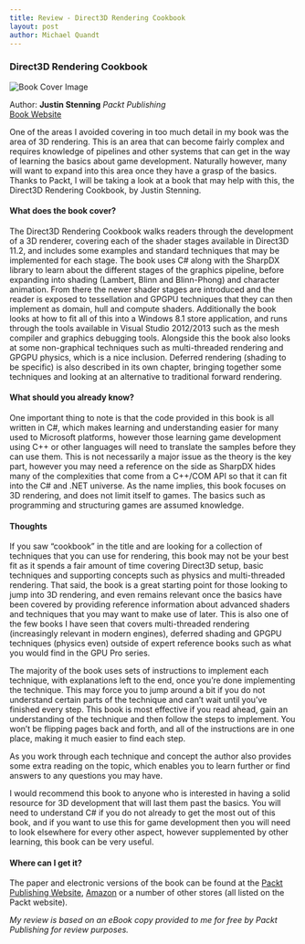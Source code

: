 ```yaml
---
title: Review - Direct3D Rendering Cookbook
layout: post
author: Michael Quandt
---
```

### Direct3D Rendering Cookbook
![Book Cover Image](http://mquandt.com/blog/content/images/2014/Apr/7101OT_Direct3D-Rendering-Cookbook.png)

Author: **Justin Stenning**
*Packt Publishing*  
[Book Website](http://www.packtpub.com/direct3d-rendering-cookbook/book)

One of the areas I avoided covering in too much detail in my book was the area of 3D rendering. This is an area that can become fairly complex and requires knowledge of pipelines and other systems that can get in the way of learning the basics about game development. Naturally however, many will want to expand into this area once they have a grasp of the basics. Thanks to Packt, I will be taking a look at a book that may help with this, the Direct3D Rendering Cookbook, by Justin Stenning.

#### What does the book cover?
The Direct3D Rendering Cookbook walks readers through the development of a 3D renderer, covering each of the shader stages available in Direct3D 11.2, and includes some examples and standard techniques that may be implemented for each stage. The book uses C# along with the SharpDX library to learn about the different stages of the graphics pipeline, before expanding into shading (Lambert, Blinn and Blinn-Phong) and character animation. From there the newer shader stages are introduced and the reader is exposed to tessellation and GPGPU techniques that they can then implement as domain, hull and compute shaders. Additionally the book looks at how to fit all of this into a Windows 8.1 store application, and runs through the tools available in Visual Studio 2012/2013 such as the mesh compiler and graphics debugging tools.
Alongside this the book also looks at some non-graphical techniques such as multi-threaded rendering and GPGPU physics, which is a nice inclusion. Deferred rendering (shading to be specific) is also described in its own chapter, bringing together some techniques and looking at an alternative to traditional forward rendering.

#### What should you already know?
One important thing to note is that the code provided in this book is all written in C#, which makes learning and understanding easier for many used to Microsoft platforms, however those learning game development using C++ or other languages will need to translate the samples before they can use them. This is not necessarily a major issue as the theory is the key part, however you may need a reference on the side as SharpDX hides many of the complexities that come from a C++/COM API so that it can fit into the C# and .NET universe.
As the name implies, this book focuses on 3D rendering, and does not limit itself to games. The basics such as programming and structuring games are assumed knowledge.

#### Thoughts
If you saw “cookbook” in the title and are looking for a collection of techniques that you can use for rendering, this book may not be your best fit as it spends a fair amount of time covering Direct3D setup, basic techniques and supporting concepts such as physics and multi-threaded rendering. That said, the book is a great starting point for those looking to jump into 3D rendering, and even remains relevant once the basics have been covered by providing reference information about advanced shaders and techniques that you may want to make use of later.
This is also one of the few books I have seen that covers multi-threaded rendering (increasingly relevant in modern engines), deferred shading and GPGPU techniques (physics even) outside of expert reference books such as what you would find in the GPU Pro series.

The majority of the book uses sets of instructions to implement each technique, with explanations left to the end, once you’re done implementing the technique. This may force you to jump around a bit if you do not understand certain parts of the technique and can’t wait until you’ve finished every step. This book is most effective if you read ahead, gain an understanding of the technique and then follow the steps to implement. You won’t be flipping pages back and forth, and all of the instructions are in one place, making it much easier to find each step.

As you work through each technique and concept the author also provides some extra reading on the topic, which enables you to learn further or find answers to any questions you may have.

I would recommend this book to anyone who is interested in having a solid resource for 3D development that will last them past the basics. You will need to understand C# if you do not already to get the most out of this book, and if you want to use this for game development then you will need to look elsewhere for every other aspect, however supplemented by other learning, this book can be very useful.

#### Where can I get it?
The paper and electronic versions of the book can be found at the [Packt Publishing Website](http://www.packtpub.com/direct3d-rendering-cookbook/book), [Amazon](http://www.amazon.com/dp/1849697108/) or a number of other stores (all listed on the Packt website).

*My review is based on an eBook copy provided to me for free by Packt Publishing for review purposes.*